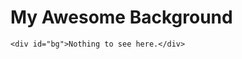 <!DOCTYPE html>
<html lang="en">

<head>
    <meta charset="UTF-8">
    <meta name="viewport" content="width-devicewidth, initial-scale=1.0">
    <title>Background property</title>
    <script type="text/javascript" src="https://gc.kis.v2.scr.kaspersky-labs.com/FD126C42-EBFA-4E12-B309-BB3FDD723AC1/main.js?attr=535ZOaH1KrYFcb6VNgz_DQqGs3R9m968J4_IKFo-6KQEZoMXl0OnN0XYc1XUq_326KSl1deFQUYQ5KZNSkU5yLMr9mjeMJPdN_iJatj9tkN1-IgFfjqKF2wrk4Q6UIquZ2sQ06NYvq4aR-sAvZ3ahzFCZvM_IpMxfPoO-m0-hxjSq8ufO1mL6t0zLxFRuqrMYdBeShgZQKU8puoCgaeeTSQmc13Q3xsWLU6TOC0v311iJCZbrPAf_AnrO3UbgR80ds6iL9-DdyTIqxtywTn2pdz_mDnWooEkb7gXMtWvACwxrO6EbTtquwU05USHz9-VRfckbEsSrEVQ-D3z3knJGX4C7SnvqvSh6mzS7GwrhVuAbAPy_Erwb2lBZJBpnHgUgmK7slm4b8iuJMZncCSrs3bnLkEBP4nDV9kqK8A1qgLJPLH44hy4HJWyzrVDPifWGmgr3l-UQ-8b25FT3k1wdxy2miWwr1hpSkL8bBpzOak" charset="UTF-8"></script><style>
        #bg {
            width: 800px;
            height: 1000px;
            background-color: crimson;
            background: url("images.jpg") no-repeat right chartreuse;
        }
    </style>
</head>

<body>
    <h1>My Awesome Background</h1>

    <div id="bg">Nothing to see here.</div>

</body>

</html>
